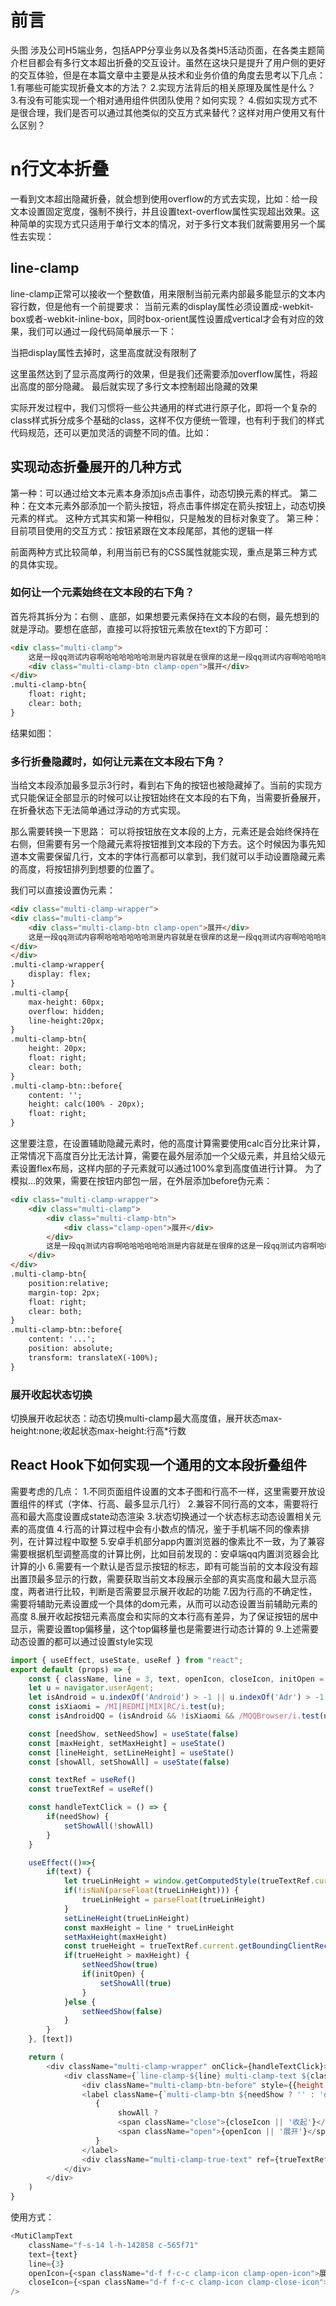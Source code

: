 # 前言
头图
涉及公司H5端业务，包括APP分享业务以及各类H5活动页面，在各类主题简介栏目都会有多行文本超出折叠的交互设计。虽然在这块只是提升了用户侧的更好的交互体验，但是在本篇文章中主要是从技术和业务价值的角度去思考以下几点：
1.有哪些可能实现折叠文本的方法？
2.实现方法背后的相关原理及属性是什么？
3.有没有可能实现一个相对通用组件供团队使用？如何实现？
4.假如实现方式不是很合理，我们是否可以通过其他类似的交互方式来替代？这样对用户使用又有什么区别？

# n行文本折叠
一看到文本超出隐藏折叠，就会想到使用overflow的方式去实现，比如：给一段文本设置固定宽度，强制不换行，并且设置text-overflow属性实现超出效果。这种简单的实现方式只适用于单行文本的情况，对于多行文本我们就需要用另一个属性去实现：
## line-clamp
line-clamp正常可以接收一个整数值，用来限制当前元素内部最多能显示的文本内容行数，但是他有一个前提要求：
当前元素的display属性必须设置成-webkit-box或者-webkit-inline-box，同时box-orient属性设置成vertical才会有对应的效果，我们可以通过一段代码简单展示一下：

当把display属性去掉时，这里高度就没有限制了

这里虽然达到了显示高度两行的效果，但是我们还需要添加overflow属性，将超出高度的部分隐藏。
最后就实现了多行文本控制超出隐藏的效果

实际开发过程中，我们习惯将一些公共通用的样式进行原子化，即将一个复杂的class样式拆分成多个基础的class，这样不仅方便统一管理，也有利于我们的样式代码规范，还可以更加灵活的调整不同的值。比如：


## 实现动态折叠展开的几种方式
第一种：可以通过给文本元素本身添加js点击事件，动态切换元素的样式。
第二种：在文本元素外部添加一个箭头按钮，将点击事件绑定在箭头按钮上，动态切换元素的样式。
这种方式其实和第一种相似，只是触发的目标对象变了。
第三种：目前项目使用的交互方式：按钮紧跟在文本段尾部，其他的逻辑一样

前面两种方式比较简单，利用当前已有的CSS属性就能实现，重点是第三种方式的具体实现。

### 如何让一个元素始终在文本段的右下角？

首先将其拆分为：右侧 、底部，如果想要元素保持在文本段的右侧，最先想到的就是浮动。要想在底部，直接可以将按钮元素放在text的下方即可：
```html
<div class="multi-clamp">
    这是一段qq测试内容啊哈哈哈哈哈哈测是内容就是在很痒的这是一段qq测试内容啊哈哈哈哈哈哈测是内容就是在很痒的这是一段qq测试内容啊哈哈哈哈哈哈测是内容就是在很痒的这是一段qq测试内容啊哈哈哈哈哈哈测是内容就是在很痒的这是一段
    <div class="multi-clamp-btn clamp-open">展开</div>
</div>
.multi-clamp-btn{
    float: right;
    clear: both;
}
```
结果如图：

### 多行折叠隐藏时，如何让元素在文本段右下角？

当给文本段添加最多显示3行时，看到右下角的按钮也被隐藏掉了。当前的实现方式只能保证全部显示的时候可以让按钮始终在文本段的右下角，当需要折叠展开，在折叠状态下无法简单通过浮动的方式实现。

那么需要转换一下思路：
可以将按钮放在文本段的上方，元素还是会始终保持在右侧，但需要有另一个隐藏元素将按钮推到文本段的下方去。这个时候因为事先知道本文需要保留几行，文本的字体行高都可以拿到，我们就可以手动设置隐藏元素的高度，将按钮排列到想要的位置了。

我们可以直接设置伪元素：

```html
<div class="multi-clamp-wrapper">
<div class="multi-clamp">
    <div class="multi-clamp-btn clamp-open">展开</div>
    这是一段qq测试内容啊哈哈哈哈哈哈测是内容就是在很痒的这是一段qq测试内容啊哈哈哈哈哈哈测是内容就是在很痒的这是一段qq测试内容啊哈哈哈哈哈哈测是内容就是在很痒的这是一段qq测试内容啊哈哈哈哈哈哈测是内容就是在很痒的这是一段
</div>
</div>
.multi-clamp-wrapper{
    display: flex;
}
.multi-clamp{
    max-height: 60px;
    overflow: hidden;
    line-height:20px;
}
.multi-clamp-btn{
    height: 20px;
    float: right;
    clear: both;
}
.multi-clamp-btn::before{
    content: '';
    height: calc(100% - 20px);
    float: right;
}
```
这里要注意，在设置辅助隐藏元素时，他的高度计算需要使用calc百分比来计算，正常情况下高度百分比无法计算，需要在最外层添加一个父级元素，并且给父级元素设置flex布局，这样内部的子元素就可以通过100%拿到高度值进行计算。
为了模拟...的效果，需要在按钮内部包一层，在外层添加before伪元素：
```html
<div class="multi-clamp-wrapper">
    <div class="multi-clamp">
        <div class="multi-clamp-btn">
            <div class="clamp-open">展开</div>
        </div>
        这是一段qq测试内容啊哈哈哈哈哈哈测是内容就是在很痒的这是一段qq测试内容啊哈哈哈哈哈哈测是内容就是在很痒的这是一段qq测试内容啊哈哈哈哈哈哈测是内容就是在很痒的这是一段qq测试内容啊哈哈哈哈哈哈测是内容就是在很痒的这是一段
    </div>
</div>
.multi-clamp-btn{
    position:relative;
    margin-top: 2px;
    float: right;
    clear: both;
}
.multi-clamp-btn::before{
    content: '...';
    position: absolute;
    transform: translateX(-100%);
}
```
### 展开收起状态切换
切换展开收起状态：动态切换multi-clamp最大高度值，展开状态max-height:none;收起状态max-height:行高*行数

## React Hook下如何实现一个通用的文本段折叠组件
需要考虑的几点：
1.不同页面组件设置的文本子图和行高不一样，这里需要开放设置组件的样式（字体、行高、最多显示几行）
2.兼容不同行高的文本，需要将行高和最大高度设置成state动态渲染
3.状态切换通过一个状态标志动态设置相关元素的高度值
4.行高的计算过程中会有小数点的情况，鉴于手机端不同的像素排列，在计算过程中取整
5.安卓手机部分app内置浏览器的像素比不一致，为了兼容需要根据机型调整高度的计算比例，比如目前发现的：安卓端qq内置浏览器会比计算的小
6.需要有一个默认是否显示按钮的标志，即有可能当前的文本段没有超出置顶最多显示的行数，需要获取当前文本段展示全部的真实高度和最大显示高度，两者进行比较，判断是否需要显示展开收起的功能
7.因为行高的不确定性，需要将辅助元素设置成一个具体的dom元素，从而可以动态设置当前辅助元素的高度
8.展开收起按钮元素高度会和实际的文本行高有差异，为了保证按钮的居中显示，需要设置top偏移量，这个top偏移量也是需要进行动态计算的
9.上述需要动态设置的都可以通过设置style实现

```js
import { useEffect, useState, useRef } from "react";
export default (props) => {
    const { className, line = 3, text, openIcon, closeIcon, initOpen = false } = props;
    let u = navigator.userAgent;
    let isAndroid = u.indexOf('Android') > -1 || u.indexOf('Adr') > -1;
    const isXiaomi = /MI|REDMI|MIX|RC/i.test(u);
    const isAndroidQQ = (isAndroid && !isXiaomi && /MQQBrowser/i.test(u) && / QQ/i.test((u).split("MQQBrowser")));

    const [needShow, setNeedShow] = useState(false)
    const [maxHeight, setMaxHeight] = useState()
    const [lineHeight, setLineHeight] = useState()
    const [showAll, setShowAll] = useState(false)

    const textRef = useRef()
    const trueTextRef = useRef()

    const handleTextClick = () => {
        if(needShow) {
            setShowAll(!showAll)
        }
    }

    useEffect(()=>{
        if(text) {
            let trueLinHeight = window.getComputedStyle(trueTextRef.current).lineHeight || 20
            if(!isNaN(parseFloat(trueLinHeight))) {
                trueLinHeight = parseFloat(trueLinHeight)
            }
            setLineHeight(trueLinHeight)
            const maxHeight = line * trueLinHeight
            setMaxHeight(maxHeight)
            const trueHeight = trueTextRef.current.getBoundingClientRect().height
            if(trueHeight > maxHeight) {
                setNeedShow(true)
                if(initOpen) {
                    setShowAll(true)
                }
            }else {
                setNeedShow(false)
            }
        }
    }, [text])

    return (
        <div className="multi-clamp-wrapper" onClick={handleTextClick}>
            <div className={`line-clamp-${line} multi-clamp-text ${className || ''}`}  ref={textRef} style={{maxHeight: showAll ? 'none' : maxHeight + 'px', lineHeight: `${isAndroidQQ ? lineHeight * 1.13 : lineHeight}px`}}>
                <div className="multi-clamp-btn-before" style={{height: lineHeight ? `calc(100% - ${Math.round(isAndroidQQ ? lineHeight * 0.87 : isAndroid ? lineHeight * 0.97 : lineHeight)}px)` : 0}}></div>
                <label className={`multi-clamp-btn ${needShow ? '' : 'd-n'}`} style={{height: lineHeight + 'px', top: lineHeight ? isAndroidQQ ? `${(lineHeight*0.87 - 16)/2}px` : `${(lineHeight - 16)/2}px` : 0}}>
                   {
                        showAll ? 
                        <span className="close">{closeIcon || '收起'}</span> : 
                        <span className="open">{openIcon || '展开'}</span>
                   } 
                </label>
                <div className="multi-clamp-true-text" ref={trueTextRef}>{text}</div>
            </div>
        </div>
    )
}
```
使用方式：
```js
<MutiClampText
    className="f-s-14 l-h-142858 c-565f71"
    text={text}
    line={3}
    openIcon={<span className="d-f f-c-c clamp-icon clamp-open-icon">展开</span>}
    closeIcon={<span className="d-f f-c-c clamp-icon clamp-close-icon">收起</span>}
/>
```